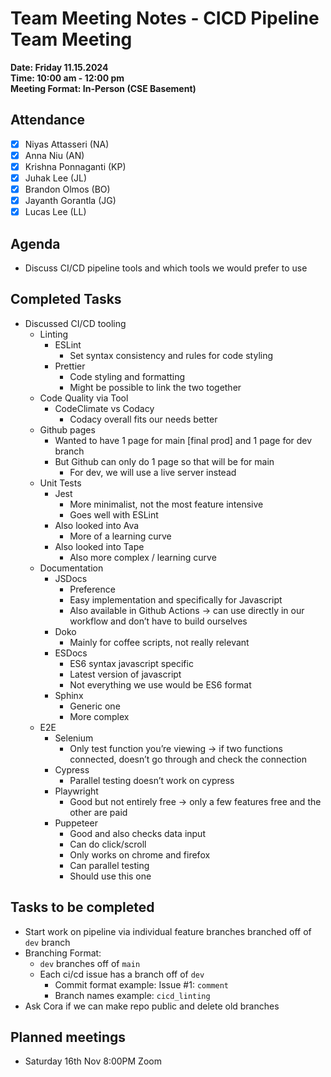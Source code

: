# Team Meeting Notes - CICD Pipeline Team Meeting

**Date: Friday 11.15.2024**\
**Time: 10:00 am - 12:00 pm**\
**Meeting Format: In-Person (CSE Basement)**

## Attendance

- [x] Niyas Attasseri (NA)
- [x] Anna Niu (AN)
- [x] Krishna Ponnaganti (KP)
- [x] Juhak Lee (JL)
- [x] Brandon Olmos (BO)
- [x] Jayanth Gorantla (JG)
- [x] Lucas Lee (LL)

## Agenda

- Discuss CI/CD pipeline tools and which tools we would prefer to use

## Completed Tasks

- Discussed CI/CD tooling
    - Linting
        - ESLint
            - Set syntax consistency and rules for code styling
        - Prettier
            - Code styling and formatting
            - Might be possible to link the two together
    - Code Quality via Tool
        - CodeClimate vs Codacy
            - Codacy overall fits our needs better
    - Github pages
        - Wanted to have 1 page for main [final prod] and 1 page for dev branch
        - But Github can only do 1 page so that will be for main
            - For dev, we will use a live server instead
    - Unit Tests
        - Jest
            - More minimalist, not the most feature intensive
            - Goes well with ESLint
        - Also looked into Ava
            - More of a learning curve
        - Also looked into Tape
            - Also more complex / learning curve
    - Documentation
        - JSDocs
            - Preference
            - Easy implementation and specifically for Javascript
            - Also available in Github Actions → can use directly in our workflow and don’t have to build ourselves
        - Doko
            - Mainly for coffee scripts, not really relevant
        - ESDocs
            - ES6 syntax javascript specific
            - Latest version of javascript
            - Not everything we use would be ES6 format
        - Sphinx
            - Generic one
            - More complex
    - E2E
        - Selenium
            - Only test function you’re viewing → if two functions connected, doesn’t go through and check the connection
        - Cypress
            - Parallel testing doesn’t work on cypress
        - Playwright
            - Good but not entirely free → only a few features free and the other are paid
        - Puppeteer
            - Good and also checks data input
            - Can do click/scroll
            - Only works on chrome and firefox
            - Can parallel testing
            - Should use this one

## Tasks to be completed

- Start work on pipeline via individual feature branches branched off of `dev` branch
- Branching Format:
    - `dev` branches off of `main`
    - Each ci/cd issue has a branch off of `dev`
        - Commit format example: Issue #1: `comment`
        - Branch names example: `cicd_linting`
- Ask Cora if we can make repo public and delete old branches

## Planned meetings

- Saturday 16th Nov 8:00PM Zoom